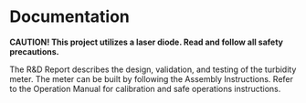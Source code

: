 # Documentation

**CAUTION! This project utilizes a laser diode. Read and follow all safety precautions.**

The R&D Report describes the design, validation, and testing of the turbidity meter. The meter can be built by following the Assembly Instructions. Refer to the Operation Manual for calibration and safe operations instructions. 